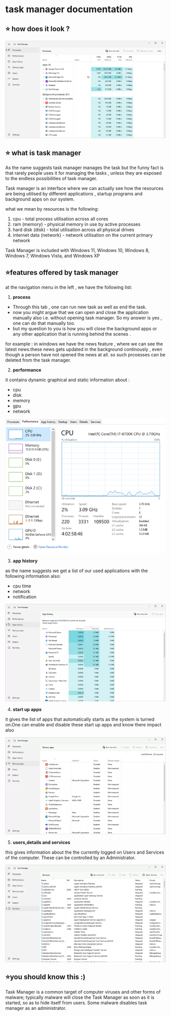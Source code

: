 # task manager documentation

## ⭐ how does it look ?
![Alt text](image-51.png)

## ⭐ what is task manager
As the name suggests task manager manages the task but the funny fact is that rarely people uses it for managing the tasks , unless they are exposed to the endless possibilities of task manager.
  
  Task manager is an interface where we can actually see how the resources are being utilised by different applications , startup programs and background apps on our system.

what we mean by resources is the following:
1. cpu - total process utilisation across all cores 
1. ram (memory) - physical memory in use by active processes
2. hard disk (disk) - total utilisation across all physical drives
3. internet data (network) - network utilisation on the current primary network

Task Manager is included with Windows 11, Windows 10, Windows 8, Windows 7, Windows Vista, and Windows XP

## ⭐features offered by task manager
at the navigation menu in the left , we have the following list:
1. **process**
- Through this tab , one can run new task as well as end the task.
- now you might argue that we can open and close the application manually also i.e. without opening task manager. So my answer is yes , one can do that manually too.
- but my question to you is how you will close the background apps or any other application that is running behind the scenes . 

for example : 
in windows we have the news feature , where we can see the latest news.these news gets updated in the background continously , even though a person have not opened the news at all. so such prcoesses can be deleted from the task manager.

2. **performance**
  
it contains dynamic graphical and static information  about :
- cpu
- disk
- memory
- gpu
- network

![Alt text](image-52.png)

3. **app history**  

as the name suggests we get a list of our used applications with the following information also:
- cpu time
- network
- notification

![Alt text](image-55.png)

4. **start up apps**  

it gives the list of apps that automatically starts as the system is turned on.One can enable and disable these start up apps and know there impact also 

![Alt text](image-53.png)

5. **users,details and services**  

this gives information about the  the currently logged on Users and Services of the computer. These can be controlled by an Administrator.

![Alt text](image-54.png)


## ⭐you should know this :)
Task Manager is a common target of computer viruses and other forms of malware; typically malware will close the Task Manager as soon as it is started, so as to hide itself from users. Some malware  disables task manager as an administrator.
